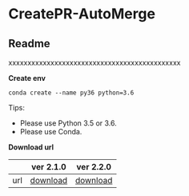 # CreatePR-AutoMerge

## **Readme**
xxxxxxxxxxxxxxxxxxxxxxxxxxxxxxxxxxxxxxxxxxxxx

**Create env**
```
conda create --name py36 python=3.6
```

Tips:
* Please use Python 3.5 or 3.6.
* Please use Conda.


**Download url**

|           | ver 2.1.0 | ver 2.2.0 |
| :-------: | :---------: | :--------------------------: |
| url | [download](https://my_porject_2.1.0) | [download](https://my_porject_2.2.0) |